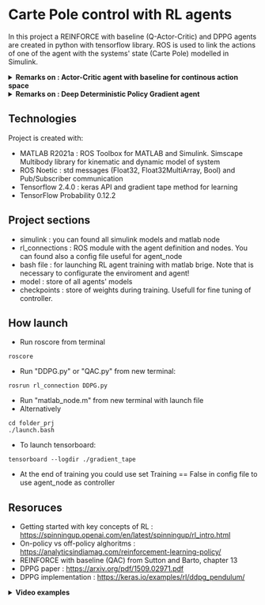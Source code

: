 # Carte Pole control with RL agents

In this project a REINFORCE with baseline (Q-Actor-Critic) and DPPG agents are created in python with tensorflow library. ROS is used to link the actions of one of the agent with the systems' state (Carte Pole) modelled in Simulink. 

<details>
<summary><strong>Remarks on : Actor-Critic agent with baseline for continous action space</strong></summary>
  
Unlike many other RL algorithms that parameterize the value functions (Q learning, SARSA, DQN etc.) and derive the policy from the optimal value function using off-policy or on-policy methods (check in resources for details), the **Policy gradient algorithms** use a neural network or a function (to be more general) to estimate directly the policy. To do this the core idea is to maximize the V function, so for use a **gradient ascent** this function must be differentiable, this means that the policy will be a softmax, a gaussian distribution or a neural network (it depends if action space is discrete or continous). REINFORCE is a popular algortihms (check resources for more details) that use the **temporal difference error** coming from Bellamn equation to calculate the gradient:
  
  ![immagine](https://user-images.githubusercontent.com/97847032/161729301-381c7cdd-380e-44ba-b2a8-96608dc95b01.png)

Where Gt is the comulative discounted reward at each time step, The learning algortihms look like:
  
  ![immagine](https://user-images.githubusercontent.com/97847032/161730201-49d4261c-0836-4496-87c8-6d5fbd618a5b.png)

But also if the policy gradients methods could be simple to implement, the major backside is the high variance caused by the calculation of returns (or reward). A common way to reduce variance is subtract a **baseline b(s)** from the returns in the policy gradient that does not depend from the action taken from policy in this way it mustn’t introduce any bias to the policy gradient. This could be also a random number, but a great candidate to use like baseline is the the value function itself! 
  
  ![immagine](https://user-images.githubusercontent.com/97847032/161731662-5c5e3308-63fb-4ad6-a85e-b05e61c59462.png)

 
 This bring to a new kind of agent called **actor-critic**, in which the actor is the part of the agent that take the action, and the critic is the part that evaluate how the state (or the pair of (action,state)) is good. If we use as baseline the value Q(s,a) we obtain a Q-Actor-Critic agent. The goal is to minimize the TD error for the critic and use PG algorithm for the actor, like shown before. 
  
  If we are talking about Deep Reinforcement Learning, we have to train 2 differents networks:
  
  ![immagine](https://user-images.githubusercontent.com/97847032/161732104-cdcd655b-66b8-4183-b8d9-3f0071b46d50.png)
  
  Now if the action space is discrete, we could use a softmax activation function in the last layer of actor network, otherwise we have to split our actor network in 2 output with dimension equal to n (number of actions) one for predict the mean of a gaussian distribution and another to predict the ln(std) (beacuse it allow us to predict any value) and we will use these 2 parameters to sample an action according with this distribution (this for all sample in the mu-vector and ln(std)-vector output). This is the different between a **categorical policy** and **fiagonal gaussian policy** for a **stochastic policy**

</details>


<details>
<summary><strong>Remarks on : Deep Deterministic Policy Gradient agent</strong></summary>
In this case we have 4 networks:
  
* Actor network that predict direcrtly the action istead predict [mu,std] of a gaussian distribution
* Target Actor
* Q network, quite similar to baseline network in AC agent
* Target Q network
 
  The target networks are time-delayed copies of their original networks that we use to upgrade weights in quite stable way. In methods that do not use target networks, the update equations of the network are interdependent on the values calculated by the network itself, which makes it prone to divergence.
  
* DDPG is an off-policy algorithm, because is a sort of extension of Q-learning.
* DDPG can only be used for environments with continuous action spaces.
* DDPG can be thought of as being deep Q-learning for continuous action spaces.
  
 Recap the Bellman equation describing the optimal action-value function in Q-learning algorithm (like you can see is off-policy):
  
  ![immagine](https://user-images.githubusercontent.com/97847032/161815819-fda3b998-3262-4dd7-9272-a77af8217b61.png)

  If Q(s,a) function is approximated by a neural network we could use a mean-squared Bellman error (MSBE) function to train it (like for the critic of QAC) :
  
  ![immagine](https://user-images.githubusercontent.com/97847032/161816035-5129143c-64e2-4207-b802-783d59b3ba45.png)

 At this point we have to add 2 stuff respect to Q-learning:
  * A buffer to store all trajectory
  * Q(s',a') is called **target network**
  
  In DQN-based algorithms, the target network is just copied over from the main network every some-fixed-number of steps. In DDPG-style algorithms, the target network is updated once per main network update by polyak averaging. 
  
  ![immagine](https://user-images.githubusercontent.com/97847032/161816839-c2e25d02-22a1-4852-a37d-2e01bfd25e99.png)

  Policy learning in DDPG is fairly simple. We want to learn a deterministic policy which gives the action that maximizes Q(s,a). Because the action space is continuous, and we assume the Q-function is differentiable with respect to action, we can just perform gradient ascent (with respect to policy parameters only) to solve
  
![immagine](https://user-images.githubusercontent.com/97847032/161816871-630ae12e-4005-44fb-b003-342a10df0535.png)
 
 Once DDPG is a off-policy algortihms and the policy is **deterministic** (not stochastic like QAC), if the agent were to explore on-policy, in the beginning it would probably not try a wide enough variety of actions to find useful learning signals. To make DDPG policies explore better, we add white noise to their actions at training time.
  
 ![immagine](https://user-images.githubusercontent.com/97847032/161817384-95e84e9e-035b-420d-9ffc-360db622cc6b.png)

  ![immagine](https://user-images.githubusercontent.com/97847032/161817856-c267ee10-c504-48a2-9663-cb6657ca038d.png)

</details>


## Technologies
Project is created with:
* MATLAB R2021a : ROS Toolbox for MATLAB and Simulink. Simscape Multibody library for kinematic and dynamic model of system
* ROS Noetic : std messages (Float32, Float32MultiArray, Bool) and Pub/Subscriber communication
* Tensorflow 2.4.0 : keras API and gradient tape method for learning
* TensorFlow Probability 0.12.2

## Project sections
* simulink : you can found all simulink models and matlab node
* rl_connections : ROS module with the agent definition and nodes. You can found also a config file useful for agent_node
* bash file : for launching RL agent training with matlab brige. Note that is necessary to configurate the enviroment and agent!
* model : store of all agents' models
* checkpoints : store of weights during training. Usefull for fine tuning of controller.

## How launch
* Run roscore from terminal
```
roscore
```
* Run "DDPG.py" or "QAC.py" from new terminal:
```
rosrun rl_connection DDPG.py
```
* Run "matlab_node.m" from new terminal with launch file
* Alternatively
```
cd folder_prj
./launch.bash
```
* To launch tensorboard:
```
tensorboard --logdir ./gradient_tape
```
* At the end of training you could use set Training == False in config file to use agent_node as controller

## Resoruces

* Getting started with key concepts of RL : https://spinningup.openai.com/en/latest/spinningup/rl_intro.html
* On-policy vs off-policy alghoritms : https://analyticsindiamag.com/reinforcement-learning-policy/
* REINFORCE with baseline (QAC) from Sutton and Barto, chapter 13
* DPPG paper : https://arxiv.org/pdf/1509.02971.pdf 
* DPPG implementation : https://keras.io/examples/rl/ddpg_pendulum/

<details>
<summary><strong>Video examples </strong></summary>
  
https://user-images.githubusercontent.com/97847032/158992913-9c8decd3-f4b2-4580-b80f-9d37c355f094.mp4



https://user-images.githubusercontent.com/97847032/158999496-45d29e59-8d7f-4827-a172-86489c18e255.mp4

</details>




